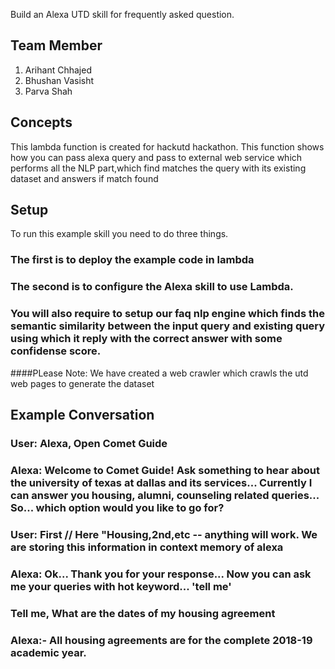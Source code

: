 Build an Alexa UTD skill for frequently asked question.

## Team Member

1. Arihant Chhajed 
2. Bhushan Vasisht 
3. Parva Shah                            

## Concepts
This lambda function is created for hackutd hackathon. This function shows how you can pass alexa query and pass to external web service which performs all the NLP part,which find matches the query with its existing dataset and answers if match found

## Setup
To run this example skill you need to do three things. 

### The first is to deploy the example code in lambda

### The second is to configure the Alexa skill to use Lambda.

### You will also require to setup our faq nlp engine which finds the semantic similarity between the input query and existing query using which it reply with the correct answer with some confidense score.

####PLease Note: We have created a web crawler which crawls the utd web pages to generate the dataset

## Example Conversation

### User: Alexa, Open Comet Guide

### Alexa: Welcome to Comet Guide! Ask something to hear about the university of texas at dallas and its services... Currently I can answer you housing, alumni, counseling related queries... So... which option would you like to go for?

### User: First // Here "Housing,2nd,etc -- anything will work. We are storing this information in context memory of alexa

### Alexa: Ok... Thank you for your response... Now you can ask me your queries with hot keyword... 'tell me'

### Tell me, What are the dates of my housing agreement
### Alexa:- All housing agreements are for the complete 2018-19 academic year.
